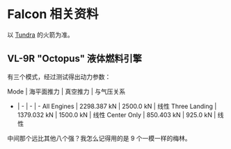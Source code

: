 # Falcon 相关资料

以 [Tundra](https://forum.kerbalspaceprogram.com/index.php?/topic/166915-16x-tundra-exploration-v1305-march-6th-spacex-falcon-9-dragon-v2-and-starship/) 的火箭为准。

## VL-9R "Octopus" 液体燃料引擎

有三个模式，经过测试得出动力参数：

Mode | 海平面推力 | 真空推力 | 与气压关系
- | - | - | -
All Engines | 2298.387 kN | 2500.0 kN | 线性
Three Landing | 1379.032 kN | 1500.0 kN | 线性
Center Only | 850.403 kN | 925.0 kN | 线性

中间那个远比其他八个强？我怎么记得用的是 9 个一模一样的梅林。

